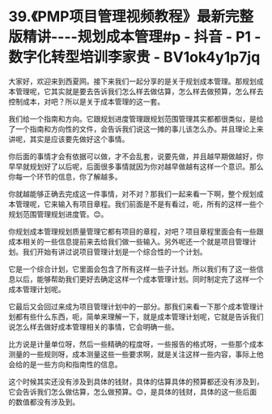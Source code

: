 # 39.《PMP项目管理视频教程》最新完整版精讲----规划成本管理#p - 抖音 - P1 - 数字化转型培训李家贵 - BV1ok4y1p7jq

大家好，欢迎来到西夏网。接下来我们一起分享的是关于规划成本管理。那规划成本管理呢，它其实就是要去告诉我们怎么样去做估算，怎么样去做预算，怎么样去控制成本，对吧？所以是关于成本管理的这一套。

我们给一个指南和方向。它跟规划进度管理跟规划范围管理其实都都很类似，是给了一个指南和方向性的文件，会告诉我们说这一摊的事儿该怎么办。并且理论上来讲呢，其实是应该要先做好这个事情。

你后面的事情才会有依据可以做，才不会乱套，说要先做，并且越早期做越好，你早早就规划好了以后呢，后面很多事情就因为你对越早做越有这样一个意识。那么你每一个环节的信息，你了解越多。

你就越能够正确去完成这一件事情，对不对？那我们一起来看一下啊，整个规划成本管理呢，它来输入有项目章程。我们前面是不是有看过，呃，所有的这样一些个规划范围管理规划进度管。😊。

你规划成本管理规划质量管理它都有项目的章程，对吧？项目章程里面会有一些跟成本相关的一些信息提前来去给我们做一些输入。另外呢还一个就是项目管理计划。我们开始有讲过说项目管理计划是一个综合性的一个计划。

它是一个综合计划，它里面会包含了所有这样一些子计划。所以我们有了这一些信息以后，能够帮助我们更好去确定这样一个成本管理计划。同时制定完了这样一个成本管理计划呢。

它最后又会回过来成为项目管理计划中的一部分。那我们来看一下那个成本管理计划都有些什么东西，呃，简单来理解一下，就是成本管理计划呢，它就是告诉我们说怎么样去做好成本管理相关的事情，它会明确一些。

比方说是计量单位呀，然后一些精确的程度呀，一些报告的格式呀，一些那个成本测量的一些规则呀，成本测量这些一些要求啊，就是关注这样一些内容，事际上他会给的是一些方向和指南性的信息。

这个时候其实还没有涉及到具体的钱财，具体的估算具体的预算都还没有涉及到，它会告诉我们怎么做估算，怎么做预算。😊，是具体的钱财，具体的这一些后面的数值都没有涉及到。


